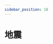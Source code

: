 ```yaml
---
sidebar_position: 18
---
```


# 地震
<dialog>
# Did you feel the [earthquake/n.] last night?
## Yes, it was a big one.
## I was sitting on the couch watching TV, and the couch started to shake.
## What were you doing?
# I was taking a shower.
# I wrapped myself in a towel, and ran out of the bathroom.
## That must have been scary!
# For sure.
# I checked the news.
# The government said the earthquake was 4.9 on the Richter [scale/n./2], and its [epicenter/n.] was off the coast of Hualian.
## Wow, that's a big one!
## I'm glad nobody got hurt, and no buildings [collapsed:collapse/v.].
# Me, too.
## On my!
## Do you feel that?
# This must be an [aftershock/n.].
# Stay calm, and let's get outside.
</dialog>
